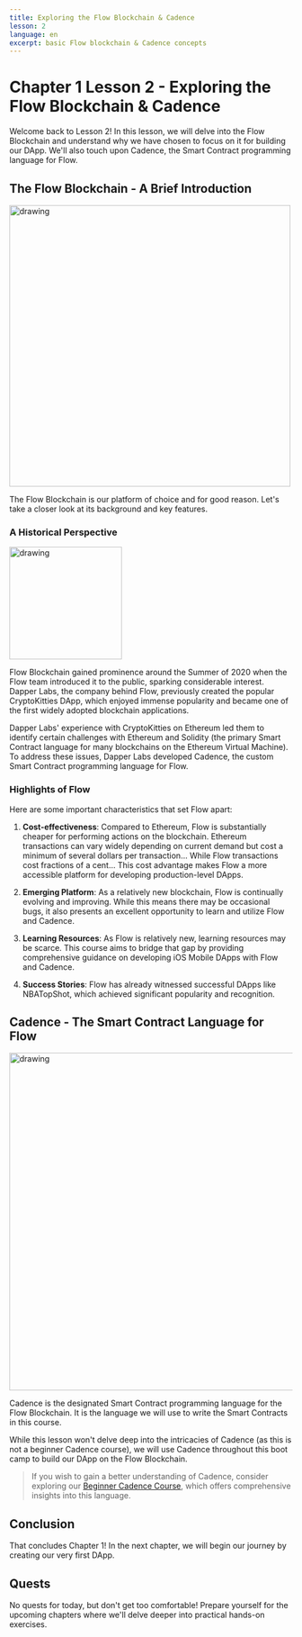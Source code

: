 ```yaml
---
title: Exploring the Flow Blockchain & Cadence
lesson: 2
language: en
excerpt: basic Flow blockchain & Cadence concepts
---
```


# Chapter 1 Lesson 2 - Exploring the Flow Blockchain & Cadence

Welcome back to Lesson 2! In this lesson, we will delve into the Flow Blockchain and understand why we have chosen to focus on it for building our DApp. We'll also touch upon Cadence, the Smart Contract programming language for Flow.

## The Flow Blockchain - A Brief Introduction

<img src="https://i.imgur.com/xWCRcs9.png" alt="drawing" width="500"/>

The Flow Blockchain is our platform of choice and for good reason. Let's take a closer look at its background and key features.

### A Historical Perspective

<img src="https://i.imgur.com/425Taj9.png" alt="drawing" width="200"/>

Flow Blockchain gained prominence around the Summer of 2020 when the Flow team introduced it to the public, sparking considerable interest. Dapper Labs, the company behind Flow, previously created the popular CryptoKitties DApp, which enjoyed immense popularity and became one of the first widely adopted blockchain applications.

Dapper Labs' experience with CryptoKitties on Ethereum led them to identify certain challenges with Ethereum and Solidity (the primary Smart Contract language for many blockchains on the Ethereum Virtual Machine). To address these issues, Dapper Labs developed Cadence, the custom Smart Contract programming language for Flow.

### Highlights of Flow

Here are some important characteristics that set Flow apart:

1. **Cost-effectiveness**: Compared to Ethereum, Flow is substantially cheaper for performing actions on the blockchain. Ethereum transactions can vary widely depending on current demand but cost a minimum of several dollars per transaction... While Flow transactions cost fractions of a cent... This cost advantage makes Flow a more accessible platform for developing production-level DApps.

2. **Emerging Platform**: As a relatively new blockchain, Flow is continually evolving and improving. While this means there may be occasional bugs, it also presents an excellent opportunity to learn and utilize Flow and Cadence.

3. **Learning Resources**: As Flow is relatively new, learning resources may be scarce. This course aims to bridge that gap by providing comprehensive guidance on developing iOS Mobile DApps with Flow and Cadence.

4. **Success Stories**: Flow has already witnessed successful DApps like NBATopShot, which achieved significant popularity and recognition.

## Cadence - The Smart Contract Language for Flow

<img src="https://i.imgur.com/zeLCu9P.png" alt="drawing" width="600"/>

Cadence is the designated Smart Contract programming language for the Flow Blockchain. It is the language we will use to write the Smart Contracts in this course.

While this lesson won't delve deep into the intricacies of Cadence (as this is not a beginner Cadence course), we will use Cadence throughout this boot camp to build our DApp on the Flow Blockchain.

> If you wish to gain a better understanding of Cadence, consider exploring our [Beginner Cadence Course](https://academy.ecdao.org/en/catalog/courses/beginner-cadence), which offers comprehensive insights into this language.

## Conclusion

That concludes Chapter 1! In the next chapter, we will begin our journey by creating our very first DApp.

## Quests

No quests for today, but don't get too comfortable! Prepare yourself for the upcoming chapters where we'll delve deeper into practical hands-on exercises.
